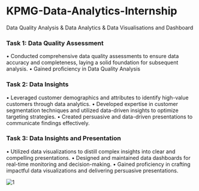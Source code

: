 # KPMG-Data-Analytics-Internship
Data Quality Analysis &amp; Data Analytics &amp; Data Visualisations and Dashboard

### Task 1: Data Quality Assessment
•	Conducted comprehensive data quality assessments to ensure data accuracy and completeness, laying a solid foundation for subsequent analysis.
•	Gained proficiency in Data Quality Analysis 

### Task 2: Data Insights
•	Leveraged customer demographics and attributes to identify high-value customers through data analytics.
•	Developed expertise in customer segmentation techniques and utilized data-driven insights to optimize targeting strategies.
•	Created persuasive and data-driven presentations to communicate findings effectively.

### Task 3: Data Insights and Presentation
•	Utilized data visualizations to distill complex insights into clear and compelling presentations.
•	Designed and maintained data dashboards for real-time monitoring and decision-making.
•	Gained proficiency in crafting impactful data visualizations and delivering persuasive presentations.


![1](https://github.com/Al-b7q/KPMG-Data-Analytics-Virtual-Internship/assets/144049398/3e6069b6-9594-41f7-af41-70dde6ef08c6)
